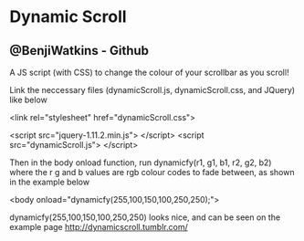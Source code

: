 <h1>Dynamic Scroll</h1>
<h2>@BenjiWatkins - Github</h2>

A JS script (with CSS) to change the colour of your scrollbar as you scroll!

Link the neccessary files (dynamicScroll.js, dynamicScroll.css, and JQuery) like below

&lt;link rel="stylesheet" href="dynamicScroll.css"&gt;

&lt;script src="jquery-1.11.2.min.js"&gt; &lt;/script&gt;
&lt;script src="dynamicScroll.js"&gt; &lt;/script&gt;

Then in the body onload function, run dynamicfy(r1, g1, b1, r2, g2, b2) where the r g and b values are rgb colour
codes to fade between, as shown in the example below

&lt;body onload="dynamicfy(255,100,150,100,250,250);"&gt;

dynamicfy(255,100,150,100,250,250) looks nice, and can be seen on the example page http://dynamicscroll.tumblr.com/
